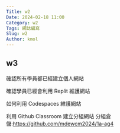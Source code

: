 ```yaml
---
Title: w2
Date: 2024-02-18 11:00
Category: w2
Tags: 網誌編寫
Slug: w2
Author: kmol
---
```


## w3 
確認所有學員都已經建立個人網站

確認學員已經會利用 Replit 維護網站

如何利用 Codespaces 維護網站

利用 Github Classroom 建立分組網站
分組倉儲:https://github.com/mdewcm2024/1a-ag4